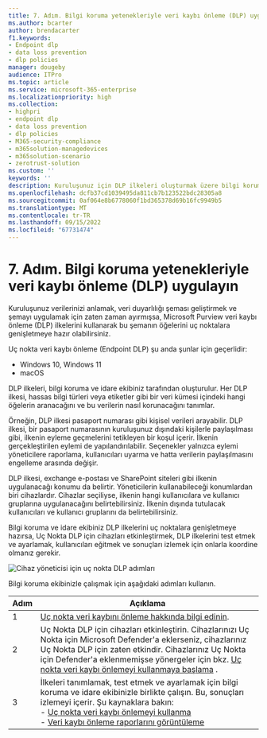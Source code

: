 ```yaml
---
title: 7. Adım. Bilgi koruma yetenekleriyle veri kaybı önleme (DLP) uygulayın
ms.author: bcarter
author: brendacarter
f1.keywords:
- Endpoint dlp
- data loss prevention
- dlp policies
manager: dougeby
audience: ITPro
ms.topic: article
ms.service: microsoft-365-enterprise
ms.localizationpriority: high
ms.collection:
- highpri
- endpoint dlp
- data loss prevention
- dlp policies
- M365-security-compliance
- m365solution-managedevices
- m365solution-scenario
- zerotrust-solution
ms.custom: ''
keywords: ''
description: Kuruluşunuz için DLP ilkeleri oluşturmak üzere bilgi koruma ve idare ekibinizle birlikte çalışarak Uç Nokta DLP'sini uygulayın.
ms.openlocfilehash: dcfb37cd1039495da811cb7b123522bdc28305a8
ms.sourcegitcommit: 0af064e8b6778060f1bd365378d69b16fc9949b5
ms.translationtype: MT
ms.contentlocale: tr-TR
ms.lasthandoff: 09/15/2022
ms.locfileid: "67731474"
---
```

# <a name="step-7-implement-data-loss-prevention-dlp-with-information-protection-capabilities"></a>7. Adım. Bilgi koruma yetenekleriyle veri kaybı önleme (DLP) uygulayın


Kuruluşunuz verilerinizi anlamak, veri duyarlılığı şeması geliştirmek ve şemayı uygulamak için zaten zaman ayırmışsa, Microsoft Purview veri kaybı önleme (DLP) ilkelerini kullanarak bu şemanın öğelerini uç noktalara genişletmeye hazır olabilirsiniz. 

Uç nokta veri kaybı önleme (Endpoint DLP) şu anda şunlar için geçerlidir:
- Windows 10, Windows 11
- macOS

DLP ilkeleri, bilgi koruma ve idare ekibiniz tarafından oluşturulur. Her DLP ilkesi, hassas bilgi türleri veya etiketler gibi bir veri kümesi içindeki hangi öğelerin aranacağını ve bu verilerin nasıl korunacağını tanımlar. 

Örneğin, DLP ilkesi pasaport numarası gibi kişisel verileri arayabilir. DLP ilkesi, bir pasaport numarasının kuruluşunuz dışındaki kişilerle paylaşılması gibi, ilkenin eyleme geçmelerini tetikleyen bir koşul içerir. İlkenin gerçekleştirilen eylemi de yapılandırılabilir. Seçenekler yalnızca eylemi yöneticilere raporlama, kullanıcıları uyarma ve hatta verilerin paylaşılmasını engelleme arasında değişir.

DLP ilkesi, exchange e-postası ve SharePoint siteleri gibi ilkenin uygulanacağı konumu da belirtir. Yöneticilerin kullanabileceği konumlardan biri cihazlardır. Cihazlar seçiliyse, ilkenin hangi kullanıcılara ve kullanıcı gruplarına uygulanacağını belirtebilirsiniz. İlkenin dışında tutulacak kullanıcıları ve kullanıcı gruplarını da belirtebilirsiniz.

Bilgi koruma ve idare ekibiniz DLP ilkelerini uç noktalara genişletmeye hazırsa, Uç Nokta DLP için cihazları etkinleştirmek, DLP ilkelerini test etmek ve ayarlamak, kullanıcıları eğitmek ve sonuçları izlemek için onlarla koordine olmanız gerekir. 

![Cihaz yöneticisi için uç nokta DLP adımları](../media/devices/endpoint-dlp-steps.png#lightbox)


Bilgi koruma ekibinizle çalışmak için aşağıdaki adımları kullanın.


|Adım  |Açıklama  |
|---------|---------|
|1     |  [Uç nokta veri kaybını önleme hakkında bilgi edinin](../compliance/endpoint-dlp-learn-about.md).        |
|2     | Uç Nokta DLP için cihazları etkinleştirin. Cihazlarınızı Uç Nokta için Microsoft Defender'a eklerseniz, cihazlarınız Uç Nokta DLP için zaten etkindir. Cihazlarınız Uç Nokta için Defender'a eklenmemişse yönergeler için bkz. [Uç nokta veri kaybı önlemeyi kullanmaya başlama](../compliance/endpoint-dlp-getting-started.md) .|
|3     |   İlkeleri tanımlamak, test etmek ve ayarlamak için bilgi koruma ve idare ekibinizle birlikte çalışın. Bu, sonuçları izlemeyi içerir. Şu kaynaklara bakın:<br>- [Uç nokta veri kaybı önlemeyi kullanma](../compliance/endpoint-dlp-using.md)<br>- [Veri kaybı önleme raporlarını görüntüleme](../compliance/view-the-dlp-reports.md)      |
